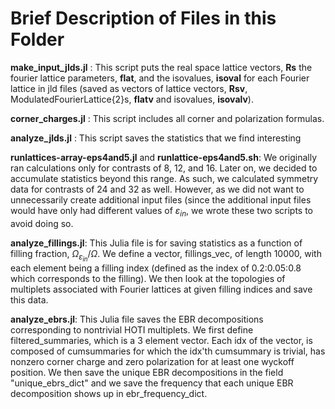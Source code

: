 # Brief Description of Files in this Folder

**make_input_jlds.jl** : This script puts the real space lattice vectors, **Rs** the fourier lattice parameters, **flat**, and the isovalues, **isoval** for each Fourier lattice in jld files (saved as vectors of lattice vectors, **Rsv**, ModulatedFourierLattice{2}s, **flatv** and isovalues, **isovalv**).

**corner_charges.jl** : This script includes all corner and polarization formulas. 

**analyze_jlds.jl** : This script saves the statistics that we find interesting

**runlattices-array-eps4and5.jl** and **runlattice-eps4and5.sh**: We originally ran calculations only for contrasts of 8, 12, and 16. Later on, we decided to accumulate statistics beyond this range. As such, we calculated symmetry data for contrasts of 24 and 32 as well. However, as we did not want to unnecessarily create additional input files (since the additional input files would have only had different values of $\varepsilon_{in}$, we wrote these two scripts to avoid doing so.

**analyze_fillings.jl**: This Julia file is for saving statistics as a function of filling fraction, $\Omega_{\varepsilon_{in}}/\Omega$. We define a vector, fillings_vec, of length 10000, with each element being a filling index (defined as the index of 0.2:0.05:0.8 which corresponds to the filling). We then look at the topologies of multiplets associated with Fourier lattices at given filling indices and save this data. 

**analyze_ebrs.jl**: This Julia file saves the EBR decompositions corresponding to nontrivial HOTI multiplets. We first define filtered_summaries, which is a 3 element vector. Each idx of the vector, is composed of cumsummaries for which the idx'th cumsummary is trivial, has nonzero corner charge and zero polarization for at least one wyckoff position. We then save the unique EBR decompositions in the field "unique_ebrs_dict" and we save the frequency that each unique EBR decomposition shows up in ebr_frequency_dict. 
